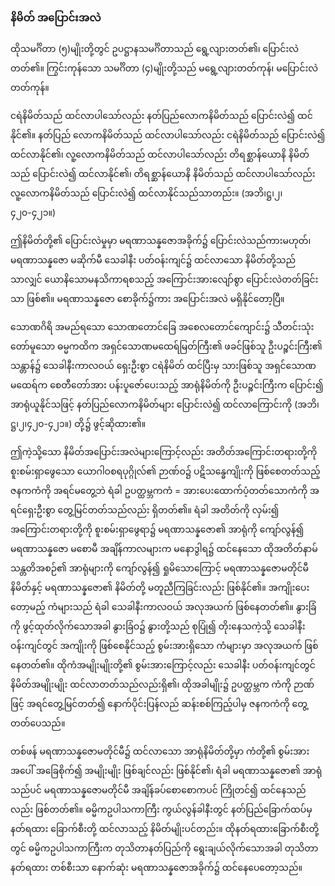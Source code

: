 ### နိမိတ် အပြောင်းအလဲ

ထိုသမင်္ဂိတာ (၅)မျိုးတို့တွင် ဥပဋ္ဌာနသမင်္ဂိတာသည် ရွေ့လျားတတ်၏၊ ပြောင်းလဲတတ်၏။ 
ကြွင်းကုန်သော သမင်္ဂိတာ (၄)မျိုးတို့သည် မရွေ့လျားတတ်ကုန်၊ မပြောင်းလဲတတ်ကုန်။

ငရဲနိမိတ်သည် ထင်လာပါသော်လည်း နတ်ပြည်လောကနိမိတ်သည် ပြောင်းလဲ၍ ထင်နိုင်၏။ 
နတ်ပြည် လောကနိမိတ်သည် ထင်လာပါသော်လည်း ငရဲနိမိတ်သည် ပြောင်းလဲ၍ ထင်လာနိုင်၏၊ လူ့လောကနိမိတ်သည် ထင်လာပါသော်လည်း တိရစ္ဆာန်ယောနိ နိမိတ်သည် ပြောင်းလဲ၍ ထင်လာနိုင်၏၊ တိရစ္ဆာန်ယောနိ နိမိတ်သည် ထင်လာပါသော်လည်း လူ့လောကနိမိတ်သည် ပြောင်းလဲ၍ ထင်လာနိုင်သည်သာတည်း။
(အဘိ၊ဋ္ဌ၊၂၊၄၂၀-၄၂၁။)

ဤနိမိတ်တို့၏ ပြောင်းလဲမှုမှာ မရဏာသန္နဇောအခိုက်၌ ပြောင်းလဲသည်ကားမဟုတ်၊ မရဏာသန္နဇော မဆိုက်မီ သေခါနီး ပတ်ဝန်းကျင်၌ ထင်လာသော နိမိတ်တို့သည်သာလျှင် ယောနိသောမနသိကာရစသည့် အကြောင်းအားလျော်စွာ ပြောင်းလဲတတ်ခြင်းသာ ဖြစ်၏။ 
မရဏာသန္နဇော စောခိုက်၌ကား အပြောင်းအလဲ မရှိနိုင်တော့ပြီ။

သောဏဂိရိ အမည်ရသော သောဏတောင်ခြေ အစေလတောင်ကျောင်း၌ သီတင်းသုံးတော်မူသော ဓမ္မကထိက အရှင်သောဏမထေရ်မြတ်ကြီး၏ ဖခင်ဖြစ်သူ ဦးပဉ္စင်းကြီး၏ သန္တာန်၌ သေခါနီးကာလဝယ် ရှေးဦးစွာ ငရဲနိမိတ် ထင်ပြီးမှ သားဖြစ်သူ အရှင်သောဏမထေရ်က စေတီတော်အား ပန်းပူဇော်ပေးသည့် အာရုံနိမိတ်ကို ဦးပဉ္စင်းကြီးက ပြောင်း၍ အာရုံယူနိုင်သဖြင့် နတ်ပြည်လောကနိမိတ်များ ပြောင်းလဲ၍ ထင်လာကြောင်းကို (အဘိ၊ဋ္ဌ၊၂၊၄၂၀-၄၂၁။) တို့၌ ဖွင့်ဆိုထား၏။

ဤကဲ့သို့သော နိမိတ်အပြောင်းအလဲများကြောင့်လည်း အတိတ်အကြောင်းတရားတို့ကို စူးစမ်းရှာဖွေသော ယောဂါဝစရပုဂ္ဂိုလ်၏ ဉာဏ်ဝ၌ ပဋိသန္ဓေကျိုးကို ဖြစ်စေတတ်သည့် ဇနကကံကို အရင်မတွေ့ဘဲ ရံခါ ဥပတ္ထမ္ဘကကံ = အားပေးထောက်ပံ့တတ်သောကံကို အရင်ရှေးဦးစွာ တွေ့မြင်တတ်သည်လည်း ရှိတတ်၏။ 
ရံခါ အတိတ်ကို လှမ်း၍ အကြောင်းတရားတို့ကို စူးစမ်းရှာဖွေရာ၌ မရဏာသန္နဇော၏ အာရုံကို ကျော်လွန်၍ မရဏာသန္နဇော မစောမီ အချိန်ကာလများက မနောဒွါရ၌ ထင်နေသော ထိုအတိတ်နာမ်သန္တတိအစဉ်၏ အာရုံများကို ကျော်လွန်၍ ရှုမိသောကြောင့် မရဏာသန္နဇောမတိုင်မီ နိမိတ်နှင့် မရဏာသန္နဇော၏ နိမိတ်တို့ မတူညီကြခြင်းလည်း ဖြစ်နိုင်၏။ 
အကျိုးပေးတော့မည့် ကံများသည် ရံခါ သေခါနီးကာလဝယ် အလုအယက် ဖြစ်နေတတ်၏။ 
နွားခြံကို ဖွင့်ထုတ်လိုက်သောအခါ နွားခြံဝ၌ နွားတို့သည် စုပြုံ၍ တိုးနေသကဲ့သို့ သေခါနီးဝန်းကျင်တွင် အကျိုးကို ဖြစ်စေနိုင်သည့် စွမ်းအားရှိသော ကံများမှာ အလုအယက် ဖြစ်နေတတ်၏။ 
ထိုကံအမျိုးမျိုးတို့၏ စွမ်းအားကြောင့်လည်း သေခါနီး ပတ်ဝန်းကျင်တွင် နိမိတ်အမျိုးမျိုး ထင်လာတတ်သည်လည်းရှိ၏၊ ထိုအခါမျိုး၌ ဥပတ္ထမ္ဘက ကံကို ဉာဏ်ဖြင့် အရင်တွေ့မြင်တတ်၍ နောက်ပိုင်းပြန်လည် ဆန်းစစ်ကြည့်ပါမှ ဇနကကံကို တွေ့တတ်ပေသည်။

တစ်ဖန် မရဏာသန္နဇောမတိုင်မီ၌ ထင်လာသော အာရုံနိမိတ်တို့မှာ ကံတို့၏ စွမ်းအားအပေါ် အခြေစိုက်၍ အမျိုးမျိုး ဖြစ်ချင်လည်း ဖြစ်နိုင်၏၊ ရံခါ မရဏာသန္နဇော၏ အာရုံသည်ပင် မရဏာသန္နဇောမတိုင်မီ အချိန်ခပ်စောစောကပင် ကြိုတင်၍ ထင်နေသည်လည်း ဖြစ်တတ်၏။ 
ဓမ္မိကဥပါသကာကြီး ကွယ်လွန်ခါနီးတွင် နတ်ပြည်ခြောက်ထပ်မှ နတ်ရထား ခြောက်စီးတို့ ထင်လာသည့် နိမိတ်မျိုးပင်တည်း။ 
ထိုနတ်ရထားခြောက်စီးတို့တွင် ဓမ္မိကဥပါသကာကြီးက တုသိတာနတ်ပြည်ကို ရွေးချယ်လိုက်သောအခါ တုသိတာနတ်ရထား တစ်စီးသာ နောက်ဆုံး မရဏာသန္နဇောအခိုက်၌ ထင်နေပေတော့သည်။